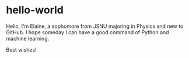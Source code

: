 # hello-world

Hello, I'm Elaine, a sophomore from JSNU majoring in Physics and new to GitHub.
I hope someday I can have a good command of Python and machine learning.

Best wishes!
